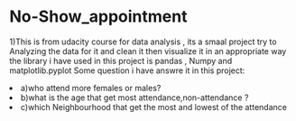 # No-Show_appointment
1)This is from udacity course for data analysis , its a smaal project try to Analyzing the data for it and clean it then visualize it in an appropriate way the library i have used in this project is pandas , Numpy and matplotlib.pyplot 
Some question i have answre it in this project:
<li> a)who attend more females or males?</li>
<li> b)what is the age that get most attendance,non-attendance ? </li>
<li>c)which Neighbourhood that get the most and lowest of the attendance </li>
